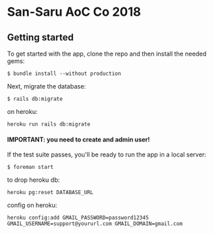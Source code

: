# San-Saru AoC Co 2018

## Getting started

To get started with the app, clone the repo and then install the needed gems:

```
$ bundle install --without production
```

Next, migrate the database:

```
$ rails db:migrate
```

on heroku:

    heroku run rails db:migrate
    
#### IMPORTANT: you need to create and admin user!


If the test suite passes, you'll be ready to run the app in a local server:

```
$ foreman start
```

to drop heroku db:
    
    heroku pg:reset DATABASE_URL

config on heroku:

    heroku config:add GMAIL_PASSWORD=password12345 GMAIL_USERNAME=support@yoururl.com GMAIL_DOMAIN=gmail.com